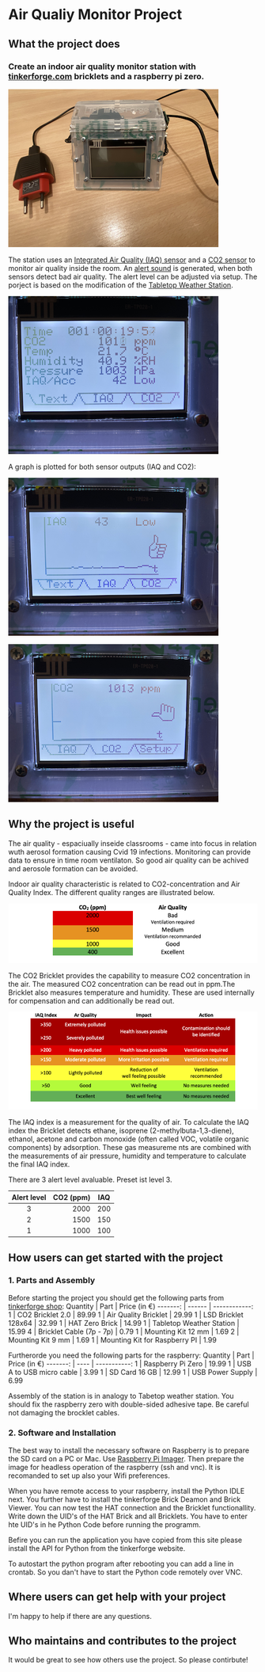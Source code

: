 # Air Qualiy Monitor Project 

## What the project does

### Create an indoor air quality monitor station with [tinkerforge.com](https://tinkerforge.com/en/doc/) bricklets and a raspberry pi zero.
![Image 1](/images/IMG_6932.png)

The station uses an [Integrated Air Quality (IAQ) sensor](https://www.tinkerforge.com/en/doc/Hardware/Bricklets/Air_Quality.html#air-quality-bricklet) and a [CO2 sensor](https://www.tinkerforge.com/en/doc/Hardware/Bricklets/CO2_V2.html) to monitor air quality inside the room. An [alert sound](https://www.tinkerforge.com/en/doc/Hardware/Bricklets/Piezo_Speaker_V2.html#piezo-speaker-v2-bricklet) is generated, when both sensors detect bad air quality. The alert level can be adjusted via setup. The porject is based on the modification of the [Tabletop Weather Station](https://www.tinkerforge.com/en/doc/Kits/TabletopWeatherStation/TabletopWeatherStation.html).

![Image 2](/images/IMG_6935.png)

A graph is plotted for both sensor outputs (IAQ and CO2):

![Image 3](/images/IMG_6936.png)

![Image 3](/images/IMG_6937.png)

## Why the project is useful

The air quality - espaciually inseide classrooms - came into focus in relation wuth aerosol formation causing Cvid 19 infections. Monitoring can provide data to ensure in time room ventilaton. So good air quality can be achived and aerosole formation can be avoided. 

Indoor air quality characteristic is related to CO2-concentration and Air Quality Index. The different quality ranges are illustrated below.

![Image 5](/images/CO2.png)

The CO2 Bricklet provides the capability to measure CO2 concentration in the air. The measured CO2 concentration can be read out in ppm.The Bricklet also measures temperature and humidity. These are used internally for compensation and can additionally be read out.

![Image 6](/images/IAQ.png)

The IAQ index is a measurement for the quality of air. To calculate the IAQ index the Bricklet detects ethane, isoprene (2-methylbuta-1,3-diene), ethanol, acetone and carbon monoxide (often called VOC, volatile organic components) by adsorption. These gas measureme nts are combined with the measurements of air pressure, humidity and temperature to calculate the final IAQ index.

There are 3 alert level avaluable. Preset ist level 3. 

Alert level  | CO2 (ppm) |  IAQ
:----------: | --------: |  --------
 3 | 2000  | 200
 2 | 1500  | 150
 1 | 1000  | 100

## How users can get started with the project

### 1. Parts and Assembly

Before starting the project you should get the following parts from [tinkerforge shop](https://www.tinkerforge.com/en/shop/):
Quantity | Part   | Price (in €)
-------: | ------ | ------------:
1 | CO2 Bricklet 2.0 | 89.99
1 | Air Quality Bricklet | 29.99
1 | LSD Bricklet 128x64 | 32.99
1 | HAT Zero Brick | 14.99
1 | Tabletop Weather Station | 15.99
4 | Bricklet Cable (7p - 7p) | 0.79
1 | Mounting Kit 12 mm | 1.69
2 | Mounting Kit 9 mm | 1.69
1 | Mounting Kit for Raspberry PI | 1.99

Furtherorde you need the following parts for the raspberry:
Quantity | Part | Price (in €)
-------: | ---- | -----------:
1 | Raspberry Pi Zero | 19.99
1 | USB A to USB micro cable | 3.99
1 | SD Card 16 GB | 12.99
1 | USB Power Supply | 6.99

Assembly of the station is in analogy to Tabetop weather station. You should fix the raspberry zero with double-sided adhesive tape. Be careful not damaging the brocklet cables.

### 2. Software and Installation

The best way to install the necessary software on Raspberry is to prepare the SD card on a PC or Mac. Use [Raspberry Pi Imager](https://www.raspberrypi.org/software/). Then prepare the image for headless operation of the raspberry (ssh and vnc). It is recomanded to set up also your Wifi preferences.

When you have remote access to your raspberry, install the Python IDLE next. You further have to install the tinkerforge Brick Deamon and Brick Viewer. You can now test the HAT connection and the Bricklet functionallity. Write down the UID's of the HAT Brick and all Bricklets. You have to enter hte UID's in he Python Code before running the programm.

Befire you can run the application you have copied from this site please install the API for Python from the tinkerforge website.

To autostart the python program after rebooting you can add a line in crontab. So you dan't have to start the Python code remotely over VNC.

## Where users can get help with your project

I'm happy to help if there are any questions.

## Who maintains and contributes to the project

It would be great to see how others use the project. So please contirbute!
